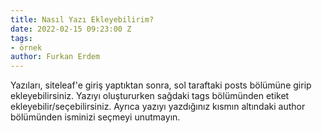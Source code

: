 ```yaml
---
title: Nasıl Yazı Ekleyebilirim?
date: 2022-02-15 09:23:00 Z
tags:
- örnek
author: Furkan Erdem
---
```


Yazıları, siteleaf'e giriş yaptıktan sonra, sol taraftaki posts bölümüne girip ekleyebilirsiniz. Yazıyı oluştururken sağdaki tags bölümünden etiket ekleyebilir/seçebilirsiniz. Ayrıca yazıyı yazdığınız kısmın altındaki author bölümünden isminizi seçmeyi unutmayın.